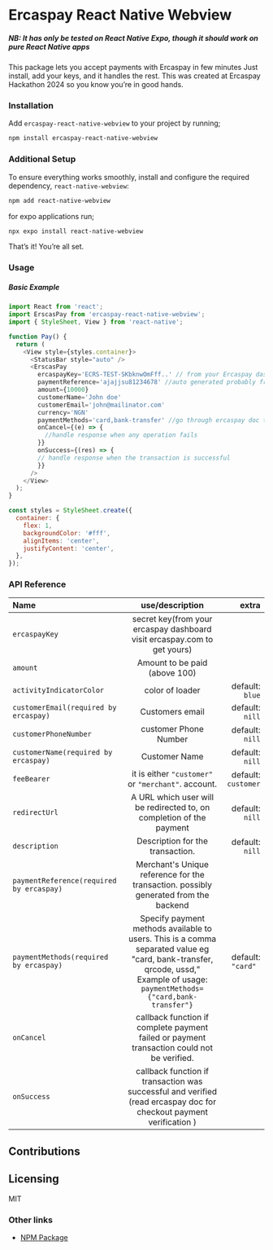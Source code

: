 
 
# Ercaspay React Native Webview

##### NB: It has only be tested on React Native Expo, though it should work on pure React Native apps

This package lets you accept payments with Ercaspay in few minutes Just install, add your keys, and it handles the rest. This was created at Ercaspay Hackathon 2024 so you know you’re in good hands. 

 

### **Installation**

Add `ercaspay-react-native-webview` to your project by running;

```bash 
npm install ercaspay-react-native-webview


```
### **Additional Setup**

To ensure everything works smoothly, install and configure the required dependency, `react-native-webview`:

 
```bash 
npm add react-native-webview
```

for expo applications run;
```bash 
npx expo install react-native-webview
```
That’s it! You’re all set.

### **Usage**
##### Basic Example

```javascript
import React from 'react';
import ErscasPay from 'ercaspay-react-native-webview';
import { StyleSheet, View } from 'react-native';

function Pay() {
  return (
    <View style={styles.container}>
      <StatusBar style="auto" />
      <ErscasPay
        ercaspayKey='ECRS-TEST-SKbknwOmFff..' // from your Ercaspay dashboard
        paymentReference='ajajjsu81234678' //auto generated probably from the backend
        amount={10000} 
        customerName='John doe'
        customerEmail='john@mailinator.com'
        currency='NGN'
        paymentMethods='card,bank-transfer' //go through ercaspay doc to see other options, this is a comma separated string
        onCancel={(e) => {
          //handle response when any operation fails
        }}
        onSuccess={(res) => {
        // handle response when the transaction is successful 
        }}
      />
    </View>
  );
}

const styles = StyleSheet.create({
  container: {
    flex: 1,
    backgroundColor: '#fff',
    alignItems: 'center',
    justifyContent: 'center',
  },
});

```


### **API Reference**

| Name                                 |                                                                                   use/description                                                                                   |                                                      extra |
| :----------------------------------- | :---------------------------------------------------------------------------------------------------------------------------------------------------------------------------------: | ---------------------------------------------------------: |
| `ercaspayKey`                        |                                                           secret key(from your ercaspay dashboard visit ercaspay.com to get yours)                                          |                                                      |
| `amount`                             |                                                                                  Amount to be paid (above 100)                                                                                |                                                      |
| `activityIndicatorColor`             |                                                                                   color of loader                                                                                   |                                           default: `blue` |
| `customerEmail(required by ercaspay)` |                                                                                    Customers email                                                                                    |                                            default: `nill` |
| `customerPhoneNumber`                      |                                                                                   customer Phone Number                                                                                   |                                            default: `nill` |
| `customerName(required by ercaspay)`                        |                                                                                    Customer Name                                                                                     |                                            default: `nill` |
| `feeBearer`                         |    it is either `"customer"` or `"merchant"`.  account.   |                                            default: `customer` |
| `redirectUrl`                         |    A URL which user will be redirected to, on completion of the payment    |                                            default: `nill` |
| `description`                         |    Description for the transaction.     |                                            default: `nill` |
|`paymentReference(required by ercaspay)`                        |                                                                                           Merchant's Unique reference for the transaction. possibly generated from the backend                                                                                            |                                                                                                                      |                                            default: `nill` |
| `paymentMethods(required by ercaspay)`                           | Specify payment methods available to users. This is a comma separated value eg "card, bank-transfer, qrcode, ussd,"  Example of usage: `paymentMethods={"card,bank-transfer"}` |                                        default: `"card" ` |
| `onCancel`                           |       callback function if  complete payment failed or payment transaction could not be verified.        |                                    |
| `onSuccess`                          |                            callback function if transaction was successful and verified (read ercaspay doc for checkout payment verification )                            |   




## **Contributions**

<!-- Want to help improve this package? [Read how to contribute](https://github.com/just1and0/React-Native-Paystack-WebView/blob/main/CONTRIBUTING.md) and feel free to submit your PR! -->

## **Licensing**

 MIT 

 ### Other links
- [NPM Package](https://www.npmjs.com/package/ercaspay-react-native-webview)





 


